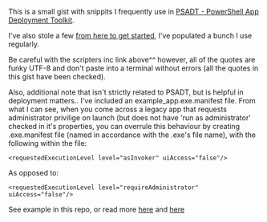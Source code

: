 This is a small gist with snippits I frequently use in [PSADT - PowerShell App Deployment Toolkit](http://psappdeploytoolkit.com).

I've also stole a few [from here to get started](http://www.scriptersinc.com/psadt-quick-reference-functions-list/), I've populated a bunch I use regularly.

Be careful with the scripters inc link above^^ however, all of the quotes are funky UTF-8 and don't paste into a terminal without errors (all the quotes in this gist have been checked).

Also, additional note that isn't strictly related to PSADT, but is helpful in deployment matters.. I've included an example_app.exe.manifest file. From what I can see, when you come across a legacy app that requests administrator privilige on launch (but does not have 'run as administrator' checked in it's properties, you can overrule this behaviour by creating .exe.manifest file (named in accordance with the .exe's file name), with the following within the file:

    <requestedExecutionLevel level="asInvoker" uiAccess="false"/>
    
As opposed to:

    <requestedExecutionLevel level="requireAdministrator" uiAccess="false"/>

See example in this repo, or read more [here](http://www.samlogic.net/articles/manifest.htm) and [here](https://msdn.microsoft.com/en-us/library/aa374191(v=vs.85).aspx)